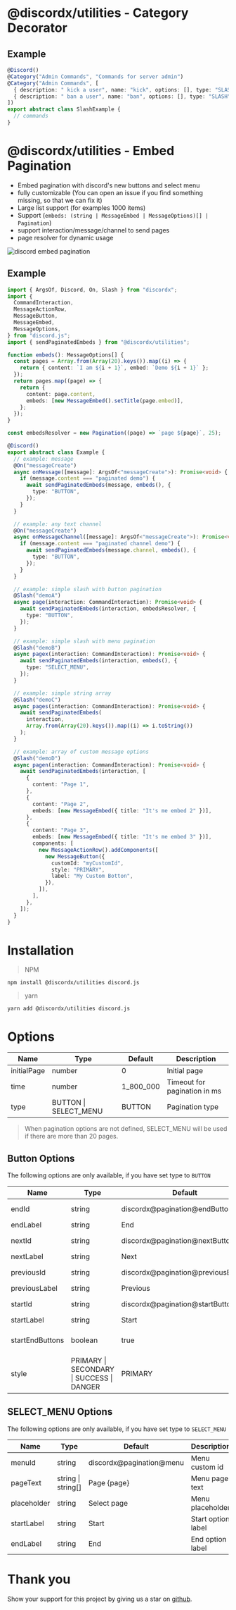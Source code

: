 # @discordx/utilities - Category Decorator

## Example

```ts
@Discord()
@Category("Admin Commands", "Commands for server admin")
@Category("Admin Commands", [
  { description: " kick a user", name: "kick", options: [], type: "SLASH" },
  { description: " ban a user", name: "ban", options: [], type: "SLASH" },
])
export abstract class SlashExample {
  // commands
}
```

# @discordx/utilities - Embed Pagination

- Embed pagination with discord's new buttons and select menu
- fully customizable (You can open an issue if you find something missing, so that we can fix it)
- Large list support (for examples 1000 items)
- Support (`embeds: (string | MessageEmbed | MessageOptions)[] | Pagination`)
- support interaction/message/channel to send pages
- page resolver for dynamic usage

![discord embed pagination](https://github.com/oceanroleplay/discord.ts/raw/main/packages/utilities/images/discord-embed-pagination.jpg)

## Example

```ts
import { ArgsOf, Discord, On, Slash } from "discordx";
import {
  CommandInteraction,
  MessageActionRow,
  MessageButton,
  MessageEmbed,
  MessageOptions,
} from "discord.js";
import { sendPaginatedEmbeds } from "@discordx/utilities";

function embeds(): MessageOptions[] {
  const pages = Array.from(Array(20).keys()).map((i) => {
    return { content: `I am ${i + 1}`, embed: `Demo ${i + 1}` };
  });
  return pages.map((page) => {
    return {
      content: page.content,
      embeds: [new MessageEmbed().setTitle(page.embed)],
    };
  });
}

const embedsResolver = new Pagination((page) => `page ${page}`, 25);

@Discord()
export abstract class Example {
  // example: message
  @On("messageCreate")
  async onMessage([message]: ArgsOf<"messageCreate">): Promise<void> {
    if (message.content === "paginated demo") {
      await sendPaginatedEmbeds(message, embeds(), {
        type: "BUTTON",
      });
    }
  }

  // example: any text channel
  @On("messageCreate")
  async onMessageChannel([message]: ArgsOf<"messageCreate">): Promise<void> {
    if (message.content === "paginated channel demo") {
      await sendPaginatedEmbeds(message.channel, embeds(), {
        type: "BUTTON",
      });
    }
  }

  // example: simple slash with button pagination
  @Slash("demoA")
  async page(interaction: CommandInteraction): Promise<void> {
    await sendPaginatedEmbeds(interaction, embedsResolver, {
      type: "BUTTON",
    });
  }

  // example: simple slash with menu pagination
  @Slash("demoB")
  async pagex(interaction: CommandInteraction): Promise<void> {
    await sendPaginatedEmbeds(interaction, embeds(), {
      type: "SELECT_MENU",
    });
  }

  // example: simple string array
  @Slash("demoC")
  async pages(interaction: CommandInteraction): Promise<void> {
    await sendPaginatedEmbeds(
      interaction,
      Array.from(Array(20).keys()).map((i) => i.toString())
    );
  }

  // example: array of custom message options
  @Slash("demoD")
  async pagen(interaction: CommandInteraction): Promise<void> {
    await sendPaginatedEmbeds(interaction, [
      {
        content: "Page 1",
      },
      {
        content: "Page 2",
        embeds: [new MessageEmbed({ title: "It's me embed 2" })],
      },
      {
        content: "Page 3",
        embeds: [new MessageEmbed({ title: "It's me embed 3" })],
        components: [
          new MessageActionRow().addComponents([
            new MessageButton({
              customId: "myCustomId",
              style: "PRIMARY",
              label: "My Custom Botton",
            }),
          ]),
        ],
      },
    ]);
  }
}
```

# Installation

> NPM

```
npm install @discordx/utilities discord.js
```

> yarn

```
yarn add @discordx/utilities discord.js
```

# Options

| Name        | Type                  | Default   | Description                  |
| ----------- | --------------------- | --------- | ---------------------------- |
| initialPage | number                | 0         | Initial page                 |
| time        | number                | 1_800_000 | Timeout for pagination in ms |
| type        | BUTTON \| SELECT_MENU | BUTTON    | Pagination type              |

> When pagination options are not defined, SELECT_MENU will be used if there are more than 20 pages.

## Button Options

The following options are only available, if you have set type to `BUTTON`

| Name            | Type                                      | Default                            | Description            |
| --------------- | ----------------------------------------- | ---------------------------------- | ---------------------- |
| endId           | string                                    | discordx@pagination@endButton      | Button custom id       |
| endLabel        | string                                    | End                                | Button lable           |
| nextId          | string                                    | discordx@pagination@nextButton     | Button custom id       |
| nextLabel       | string                                    | Next                               | Button lable           |
| previousId      | string                                    | discordx@pagination@previousButton | Button custom id       |
| previousLabel   | string                                    | Previous                           | Button lable           |
| startId         | string                                    | discordx@pagination@startButton    | Button custom id       |
| startLabel      | string                                    | Start                              | Button lable           |
| startEndButtons | boolean                                   | true                               | Show start/end buttons |
| style           | PRIMARY \| SECONDARY \| SUCCESS \| DANGER | PRIMARY                            | Button style           |

## SELECT_MENU Options

The following options are only available, if you have set type to `SELECT_MENU`

| Name        | Type               | Default                  | Description        |
| ----------- | ------------------ | ------------------------ | ------------------ |
| menuId      | string             | discordx@pagination@menu | Menu custom id     |
| pageText    | string \| string[] | Page {page}              | Menu page text     |
| placeholder | string             | Select page              | Menu placeholder   |
| startLabel  | string             | Start                    | Start option label |
| endLabel    | string             | End                      | End option label   |

# Thank you

Show your support for this project by giving us a star on [github](https://github.com/oceanroleplay/discord.ts).
